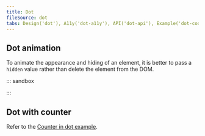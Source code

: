 ```yaml
---
title: Dot
fileSource: dot
tabs: Design('dot'), A11y('dot-a11y'), API('dot-api'), Example('dot-code'), Changelog('dot-changelog')
---
```


## Dot animation

To animate the appearance and hiding of an element, it is better to pass a `hidden` value rather than delete the element from the DOM.

::: sandbox

<script lang="tsx">
  export Demo from './examples/example_of_dot_animation.tsx';
</script>

:::

## Dot with counter

Refer to the [Counter in dot example](/components/counter/counter-code#counter-in-dot).
